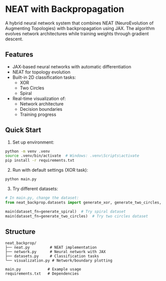 # NEAT with Backpropagation

A hybrid neural network system that combines NEAT (NeuroEvolution of Augmenting Topologies) with backpropagation using JAX. The algorithm evolves network architectures while training weights through gradient descent.

## Features

- JAX-based neural networks with automatic differentiation
- NEAT for topology evolution
- Built-in 2D classification tasks:
  - XOR
  - Two Circles
  - Spiral
- Real-time visualization of:
  - Network architecture
  - Decision boundaries
  - Training progress

## Quick Start

1. Set up environment:

```bash
python -m venv .venv
source .venv/bin/activate  # Windows: .venv\Scripts\activate
pip install -r requirements.txt
```

2. Run with default settings (XOR task):

```bash
python main.py
```

3. Try different datasets:

```python
# In main.py, change the dataset:
from neat_backprop.datasets import generate_xor, generate_two_circles, generate_spiral

main(dataset_fn=generate_spiral)  # Try spiral dataset
main(dataset_fn=generate_two_circles)  # Try two circles dataset
```

## Structure

```
neat_backprop/
├── neat.py         # NEAT implementation
├── network.py      # Neural network with JAX
├── datasets.py     # Classification tasks
└── visualization.py # Network/boundary plotting

main.py            # Example usage
requirements.txt   # Dependencies
```
